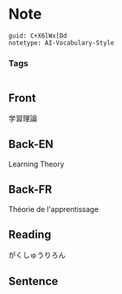 # Note
```
guid: C+X6lWx[Dd
notetype: AI-Vocabulary-Style
```

### Tags
```
```

## Front
学習理論

## Back-EN
Learning Theory

## Back-FR
Théorie de l'apprentissage

## Reading
がくしゅうりろん

## Sentence

